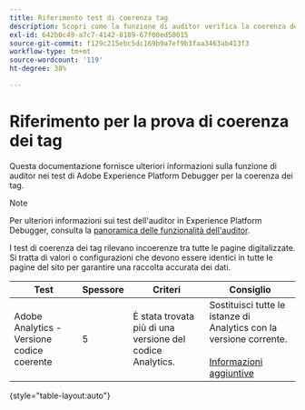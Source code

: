 ```yaml
---
title: Riferimento test di coerenza tag
description: Scopri come la funzione di auditor verifica la coerenza dei tag in Adobe Experience Platform Debugger.
exl-id: 642b0c49-a7c7-4142-8189-67f00ed50015
source-git-commit: f129c215ebc5dc169b9a7ef9b3faa3463ab413f3
workflow-type: tm+mt
source-wordcount: '119'
ht-degree: 38%

---
```


# Riferimento per la prova di coerenza dei tag

Questa documentazione fornisce ulteriori informazioni sulla funzione di auditor nei test di Adobe Experience Platform Debugger per la coerenza dei tag.

>[!NOTE]
>
>Per ulteriori informazioni sui test dell&#39;auditor in Experience Platform Debugger, consulta la [panoramica delle funzionalità dell&#39;auditor](./overview.md).

I test di coerenza dei tag rilevano incoerenze tra tutte le pagine digitalizzate. Si tratta di valori o configurazioni che devono essere identici in tutte le pagine del sito per garantire una raccolta accurata dei dati.

| Test | Spessore | Criteri | Consiglio |
| --- | --- | --- | --- |
| Adobe Analytics - Versione codice coerente | 5 | È stata trovata più di una versione del codice Analytics. | Sostituisci tutte le istanze di Analytics con la versione corrente.<br><br>[Informazioni aggiuntive](https://experienceleague.adobe.com/docs/analytics/implementation/home.html?lang=it) |

{style="table-layout:auto"}

